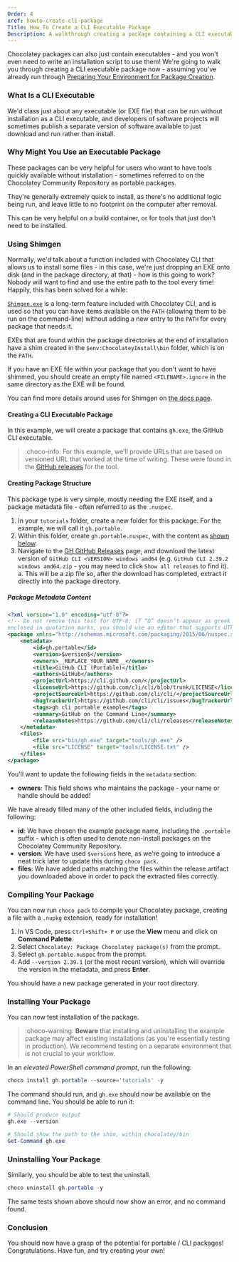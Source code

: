 ```yaml
---
Order: 4
xref: howto-create-cli-package
Title: How To Create a CLI Executable Package
Description: A walkthrough creating a package containing a CLI executable application
---
```


Chocolatey packages can also just contain executables - and you won't even need to write an installation script to use them! We're going to walk you through creating a CLI executable package now - assuming you've already run through [Preparing Your Environment for Package Creation](xref:howto-prepare-env).

### What Is a CLI Executable

We'd class just about any executable (or EXE file) that can be run without installation as a CLI executable, and developers of software projects will sometimes publish a separate version of software available to just download and run rather than install.

### Why Might You Use an Executable Package

These packages can be very helpful for users who want to have tools quickly available without installation - sometimes referred to on the Chocolatey Community Repository as portable packages.

They're generally extremely quick to install, as there's no additional logic being run, and leave little to no footprint on the computer after removal.

This can be very helpful on a build container, or for tools that just don't need to be installed.

### Using Shimgen

Normally, we'd talk about a function included with Chocolatey CLI that allows us to install some files - in this case, we're just dropping an EXE onto disk (and in the package directory, at that) - how is this going to work? Nobody will want to find and use the entire path to the tool every time! Happily, this has been solved for a while:

[`Shimgen.exe`](xref:shim) is a long-term feature included with Chocolatey CLI, and is used so that you can have items available on the `PATH` (allowing them to be run on the command-line) without adding a new entry to the `PATH` for every package that needs it.

EXEs that are found within the package directories at the end of installation have a shim created in the `$env:ChocolateyInstall\bin` folder, which is on the `PATH`.

If you have an EXE file within your package that you don't want to have shimmed, you should create an empty file named `<FILENAME>.ignore` in the same directory as the EXE will be found.

You can find more details around uses for Shimgen on [the docs page](xref:shim#faq).

#### Creating a CLI Executable Package

In this example, we will create a package that contains `gh.exe`, the GitHub CLI executable.

> :choco-info: For this example, we'll provide URLs that are based on versioned URL that worked at the time of writing.
> These were found in the [GitHub releases](https://github.com/cli/cli/releases) for the tool.

#### Creating Package Structure

This package type is very simple, mostly needing the EXE itself, and a package metadata file - often referred to as the `.nuspec`.

1. In your `tutorials` folder, create a new folder for this package. For the example, we will call it `gh.portable`.
1. Within this folder, create `gh.portable.nuspec`, with the content as [shown below](#package-metadata-content).
1. Navigate to the [GH GitHub Releases](https://github.com/cli/cli/releases/) page, and download the latest version of `GitHub CLI <VERSION> windows amd64` (e.g. `GitHub CLI 2.39.2 windows amd64.zip` - you may need to click `Show all releases` to find it).
    a. This will be a zip file so, after the download has completed, extract it directly into the package directory.

##### Package Metadata Content

```xml
<?xml version="1.0" encoding="utf-8"?>
<!-- Do not remove this test for UTF-8: if “Ω” doesn’t appear as greek uppercase omega letter
enclosed in quotation marks, you should use an editor that supports UTF-8, not this one. -->
<package xmlns="http://schemas.microsoft.com/packaging/2015/06/nuspec.xsd">
    <metadata>
        <id>gh.portable</id>
        <version>$version$</version>
        <owners>__REPLACE_YOUR_NAME__</owners>
        <title>GitHub CLI (Portable)</title>
        <authors>GitHub</authors>
        <projectUrl>https://cli.github.com/</projectUrl>
        <licenseUrl>https://github.com/cli/cli/blob/trunk/LICENSE</licenseUrl>
        <projectSourceUrl>https://github.com/cli/cli/</projectSourceUrl>
        <bugTrackerUrl>https://github.com/cli/cli/issues</bugTrackerUrl>
        <tags>gh cli portable example</tags>
        <summary>GitHub on the Command Line</summary>
        <releaseNotes>https://github.com/cli/cli/releases</releaseNotes>
    </metadata>
    <files>
        <file src="bin/gh.exe" target="tools/gh.exe" />
        <file src="LICENSE" target="tools/LICENSE.txt" />
    </files>
</package>
```

You'll want to update the following fields in the `metadata` section:

* **owners**: This field shows who maintains the package - your name or handle should be added!

We have already filled many of the other included fields, including the following:

* **id**: We have chosen the example package name, including the `.portable` suffix - which is often used to denote non-install packages on the Chocolatey Community Repository.
* **version**: We have used `$version$` here, as we're going to introduce a neat trick later to update this during `choco pack`.
* **files**: We have added paths matching the files within the release artifact you downloaded above in order to pack the extracted files correctly.

### Compiling Your Package

You can now run `choco pack` to compile your Chocolatey package, creating a file with a `.nupkg` extension, ready for installation!

1. In VS Code, press `Ctrl+Shift+ P` or use the **View** menu and click on **Command Palette**.
1. Select `Chocolatey: Package Chocolatey package(s)` from the prompt.
1. Select `gh.portable.nuspec` from the prompt.
1. Add `--version 2.39.1` (or the most recent version), which will override the version in the metadata, and press **Enter**.

You should have a new package generated in your root directory.

### Installing Your Package

You can now test installation of the package.

> :choco-warning: **Beware** that installing and uninstalling the example package may affect existing installations (as you're essentially testing in production). We recommend testing on a separate environment that is not crucial to your workflow.

In an _elevated PowerShell command prompt_, run the following:

```PowerShell
choco install gh.portable --source='tutorials' -y
```

The command should run, and `gh.exe` should now be available on the command line. You should be able to run it:

```PowerShell
# Should produce output
gh.exe --version

# Should show the path to the shim, within chocolatey/bin
Get-Command gh.exe
```

### Uninstalling Your Package

Similarly, you should be able to test the uninstall.

```PowerShell
choco uninstall gh.portable -y
```

The same tests shown above should now show an error, and no command found.

### Conclusion

You should now have a grasp of the potential for portable / CLI packages! Congratulations. Have fun, and try creating your own!